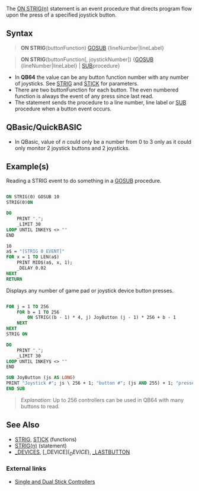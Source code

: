 The [ON STRIG(n)](ON-STRIG(n)) statement is an event procedure that directs program flow upon the press of a specified joystick button.

## Syntax

>  **ON STRIG**(buttonFunction) [GOSUB](GOSUB) {lineNumber|lineLabel}

>  **ON STRIG**(buttonFunction[, joystickNumber]) {[GOSUB](GOSUB) {lineNumber|lineLabel} | [SUB](SUB)procedure}

* In **QB64** the value can be any button function number with any number of joysticks. See [STRIG](STRIG) and [STICK](STICK) for parameters.
* There are two buttonFunction for each button. The even numbered function is always the event of any press since last read.
* The statement sends the procedure to a line number, line label or [SUB](SUB) procedure when a button event occurs.

## QBasic/QuickBASIC

* In QBasic, value of *n* could only be a number from 0 to 3 only as it could only monitor 2 joystick buttons and 2 joysticks.

## Example(s)

Reading a STRIG event to do something in a [GOSUB](GOSUB) procedure.

```vb

ON STRIG(0) GOSUB 10
STRIG(0)ON

DO
    PRINT ".";
    _LIMIT 30
LOOP UNTIL INKEY$ <> ""
END

10
a$ = "[STRIG 0 EVENT]"
FOR x = 1 TO LEN(a$)
    PRINT MID$(a$, x, 1);
    _DELAY 0.02
NEXT
RETURN 

```

Displays any number of game pad or joystick device button presses.

```vb

FOR j = 1 TO 256
    FOR b = 1 TO 256
        ON STRIG((b - 1) * 4, j) JoyButton (j - 1) * 256 + b - 1
    NEXT
NEXT
STRIG ON

DO
    PRINT ".";
    _LIMIT 30
LOOP UNTIL INKEY$ <> ""
END

SUB JoyButton (js AS LONG)
PRINT "Joystick #"; js \ 256 + 1; "button #"; (js AND 255) + 1; "pressed!"
END SUB 

```

> *Explanation:* Up to 256 controllers can be used in QB64 with many buttons to read.

## See Also

* [STRIG](STRIG), [STICK](STICK) (functions)
* [STRIG(n)](STRIG(n)) (statement)
* [_DEVICES](_DEVICES), [_DEVICE$](_DEVICE$), [_LASTBUTTON](_LASTBUTTON)

### External links

* [Single and Dual Stick Controllers](http://en.wikipedia.org/wiki/Analog_stick)
